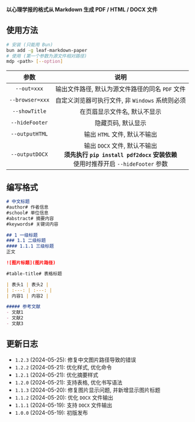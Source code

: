 **以心理学报的格式从 Markdown 生成 PDF / HTML / DOCX 文件**

## 使用方法
```bash
# 安装 (只能用 Bun)
bun add -g leaf-markdown-paper
# 使用 (第一个参数为源文件相对路径)
mdp <path> [--option]
```

| 参数 | 说明 |
| :---: | :---: |
| `--out=xxx` | 输出文件路径, 默认为源文件路径的同名 `PDF` 文件 |
| `--browser=xxx` | 自定义浏览器可执行文件, 非 `Windows` 系统则必须 |
| `--showTitle` | 在页眉显示文件名, 默认不显示 |
| `--hideFooter` | 隐藏页码, 默认显示 |
| `--outputHTML` | 输出 `HTML` 文件, 默认不输出 |
| `--outputDOCX` | 输出 `DOCX` 文件, 默认不输出<br>**须先执行 `pip install pdf2docx` 安装依赖**<br>使用时推荐开启 `--hideFooter` 参数 |

## 编写格式
```markdown
# 中文标题
#author# 作者信息
#school# 单位信息
#abstract# 摘要内容
#keywords# 关键词内容

## 1 一级标题
### 1.1 二级标题
#### 1.1.1 三级标题
正文

![图片标题](图片路径)

#table-title# 表格标题

| 表头1 | 表头2 |
| :---: | :---: |
| 内容1 | 内容2 |

##### 参考文献
- 文献1
- 文献2
- 文献3
```

## 更新日志
- `1.2.3` (2024-05-25): 修复中文图片路径导致的错误
- `1.2.2` (2024-05-21): 优化样式, 优化命令
- `1.2.1` (2024-05-21): 优化摘要样式
- `1.2.0` (2024-05-21): 支持表格, 优化书写语法
- `1.1.3` (2024-05-20): 修复图片显示问题, 并新增显示图片标题
- `1.1.2` (2024-05-20): 优化 `DOCX` 文件输出
- `1.1.1` (2024-05-19): 支持 `DOCX` 文件输出
- `1.0.0` (2024-05-19): 初版发布
